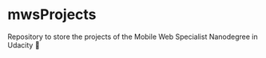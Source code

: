 # mwsProjects
Repository to store the projects of the Mobile Web Specialist Nanodegree in Udacity 🧐
